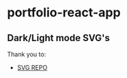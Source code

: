 # portfolio-react-app


## Dark/Light mode SVG's
Thank you to:
- [SVG REPO](https://www.svgrepo.com/)